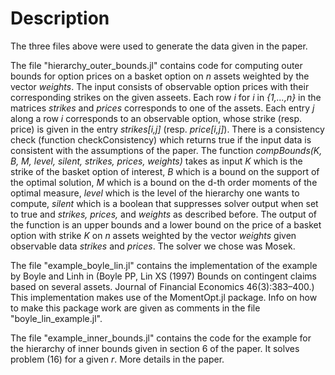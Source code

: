 # Description 

The three files above were used to generate the data given in the paper.

The file "hierarchy_outer_bounds.jl" contains code for computing outer bounds for option prices on a basket option on *n* assets weighted by the vector *weights*. The input consists of observable option prices with their corresponding strikes on the given asseets. Each row *i* for *i* in *{1,...,n}* in the matrices *strikes* and *prices* corresponds to one of the assets. Each entry *j* along a row *i* corresponds to an observable option, whose strike (resp. price) is given in the entry *strikes[i,j]* (resp. *price[i,j]*). There is a consistency check (function checkConsistency) which returns true if the input data is consistent with the assumptions of the paper. The function *compBounds(K, B, M, level, silent, strikes, prices, weights)* takes as input *K* which is the strike of the basket option of interest, *B* which is a bound on the support of the optimal solution, *M* which is a bound on the d-th order moments of the optimal measure, *level* which is the level of the hierarchy one wants to compute, *silent* which is a boolean that suppresses solver output when set to true and *strikes, prices,* and *weights* as described before. The output of the function is an upper bounds and a lower bound on the price of a basket option with strike *K* on *n* assets weighted by the vector *weights* given observable data *strikes* and *prices*. The solver we chose was Mosek.

The file "example_boyle_lin.jl" contains the implementation of the example by Boyle and Linh in (Boyle PP, Lin XS (1997) Bounds on contingent claims based on several assets. Journal of Financial Economics 46(3):383–400.) This implementation makes use of the MomentOpt.jl package. Info on how to make this package work are given as comments in the file "boyle_lin_example.jl". 

The file "example_inner_bounds.jl" contains the code for the example for the hierarchy of inner bounds given in section 6 of the paper. It solves problem (16) for a given *r*. More details in the paper. 

